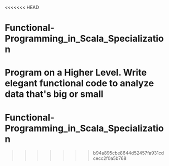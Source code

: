 <<<<<<< HEAD
# Functional-Programming_in_Scala_Specialization
Program on a Higher Level. Write elegant functional code to analyze data that's big or small
=======
# Functional-Programming_in_Scala_Specialization
>>>>>>> b94a895cbe8644d52457fa931cdcecc2f0a5b768
